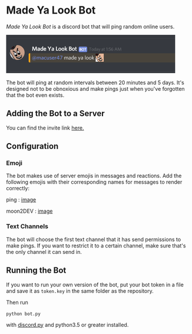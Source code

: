 Made Ya Look Bot
================
*Made Ya Look Bot* is a discord bot that will ping random online users.

![example message](images/example.png)

The bot will ping at random intervals between 20 minutes and 5 days.
It's designed not to be obnoxious and make pings just when you've forgotten
that the bot even exists.

Adding the Bot to a Server
--------------------------
You can find the invite link [here.](https://discordapp.com/api/oauth2/authorize?client_id=580673360501932032&permissions=0&scope=bot)

Configuration
--------------
### Emoji ###
The bot makes use of server emojis in messages and reactions.
Add the following emojis with their corresponding names for 
messages to render correctly:

ping : [image](https://discordemoji.com/assets/emoji/Pingsock.png)

moon2DEV : [image](https://steamcdn-a.akamaihd.net/steamcommunity/public/images/avatars/3d/3d4586d5dc73ab0bf0b5eeec7fd8612457da94fe_full.jpg)

### Text Channels ##
The bot will choose the first text channel that it has send permissions
to make pings. If you want to restrict it to a certain channel, make sure
that's the only channel it can send in.

Running the Bot
---------------
If you want to run your own version of the bot, put your bot token in a 
file and save it as `token.key` in the same folder as the repository.

Then run

	python bot.py

with [discord.py](https://github.com/Rapptz/discord.py) and python3.5 or greater installed.
